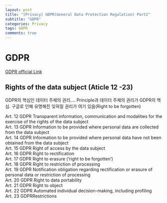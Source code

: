 ```yaml
---  
layout: post  
title: "[Privacy] GDPR(General Data Protection Regulation) Part2"  
subtitle: "GDPR"  
categories: Privacy  
tags: GDPR   
comments: true  
---  
```


# GDPR
[GDPR official Link](https://gdpr-info.eu/)


## Rights of the data subject (Aticle 12 -23)   
GDPR의 핵심인 데이터 주체의 권리.... Principle과 데이터 주체의 권리가 GDPR의 핵심. 구글로 인해 유명해진 잊혀질 권리가 여기 있음(Right to be forgotten)     


Art. 12 GDPR Transparent information, communication and modalities for the exercise of the rights of the data subject   
Art. 13 GDPR Information to be provided where personal data are collected from the data subject   
Art. 14 GDPR Information to be provided where personal data have not been obtained from the data subject   
Art. 15 GDPR Right of access by the data subject   
Art. 16 GDPR Right to rectification   
Art. 17 GDPR Right to erasure (‘right to be forgotten’)   
Art. 18 GDPR Right to restriction of processing   
Art. 19 GDPR Notification obligation regarding rectification or erasure of personal data or restriction of processing   
Art. 20 GDPR Right to data portability   
Art. 21 GDPR Right to object   
Art. 22 GDPR Automated individual decision-making, including profiling   
Art. 23 GDPRRestrictions   


